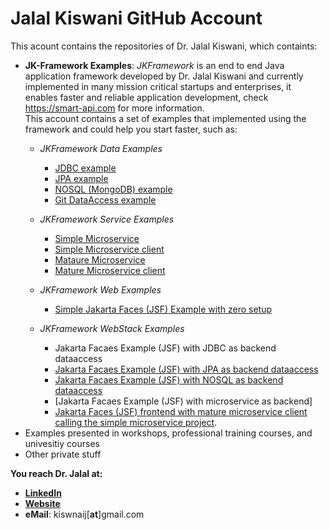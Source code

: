 # Jalal Kiswani GitHub Account

This acount contains the repositories of Dr. Jalal Kiswani, which containts:
- **JK-Framework Examples**: _JKFramework_ is an end to end Java application framework developed by Dr. Jalal Kiswani and currently implemented in many mission critical startups and enterprises, it  enables faster and reliable application development, check https://smart-api.com for more information.  
 This account contains a set of examples that implemented using the framework and could help you start faster, such as:
    - _JKFramework Data Examples_
       - [JDBC example](https://github.com/kiswanij/jkframework-data-jdbc-example)  
       - [JPA example](https://github.com/kiswanij/jk-framework-data-jpa-example) 
       - [NOSQL (MongoDB) example](https://github.com/kiswanij/jk-framework-data-nosql-mongo-example)
       - [Git DataAccess example](https://github.com/kiswanij/jkframework-data-git-example)
    
    - _JKFramework Service Examples_
       - [Simple Microservice](https://github.com/kiswanij/jkframework-microservice-example) 
       - [Simple Microservice client](https://github.com/kiswanij/jk-framework-microservice-client-example)
       - [Mataure Microservice](https://github.com/kiswanij/jk-framework-microservice-mature-example) 
       - [Mature Microservice client](https://github.com/kiswanij/jk-framework-microservice-mature-client-example)
     
     - _JKFramework Web Examples_
       - [Simple Jakarta Faces (JSF) Example with zero setup](https://github.com/kiswanij/jk-framework-web-simple-example)
     
     - _JKFramework WebStack Examples_  
       - Jakarta Facaes Example (JSF) with JDBC as backend dataaccess 
       - [Jakarta Facaes Example (JSF) with JPA as backend dataaccess](https://github.com/kiswanij/jk-framework-web-jpa-example)  
       - [Jakarta Facaes Example (JSF) with NOSQL as backend dataaccess](https://github.com/kiswanij/jk-framework-web-nosql-example) 
       - [Jakarta Facaes Example (JSF) with microservice as backend] 
       - [Jakarta Faces (JSF) frontend with mature microservice client calling the simple microservice project](https://github.com/kiswanij/jkfamework-web-microservice-mature-client-example). 
- Examples presented in workshops, professional training courses, and univesitiy courses
- Other private stuff

**You reach Dr. Jalal at:** 
- [**LinkedIn**](https://www.linkedin.com/in/jalalkiswani/) 
- [**Website**](https://jalalkiswani.com)
- **eMail**: kiswnaij[**at**]gmail.com
